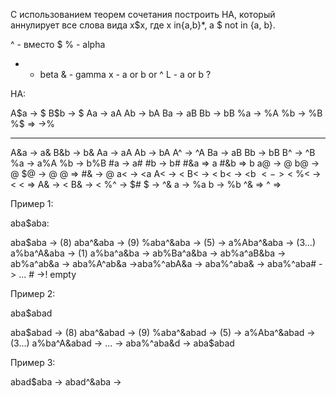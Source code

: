 С использованием теорем сочетания построить НА, который аннулирует все слова вида x$x, где x in{a,b}*, а $ not in {a, b}.

^ - вместо $
% - alpha
+ - beta
& - gamma
x - a or b or ^
L - a or b
?


НА:

A$a -> $
B$b -> $
Aa -> aA
Ab -> bA
Ba -> aB
Bb -> bB
%a -> %A
%b -> %B
%$ => 
->%


---------------------------------------------------------------

A&a -> a&
B&b -> b&
Aa -> aA
Ab -> bA
A^ -> ^A
Ba -> aB
Bb -> bB
B^ -> ^B
%a -> a%A
%b -> b%B
#a -> a#
#b -> b#
#&a => a
#&b => b
a@ -> @
b@ -> @
$@ -> @
@ => 
#& -> @
a< -> <a
A< -> <
B< -> <
b< -> <b
$< -> <$
%< -> <
< =>
A& -> <
B& -> <
%^ -> $#
$ -> ^&
a -> %a
b -> %b
^& => 
^ => 


Пример 1: 

aba$aba:

aba$aba -> (8) aba^&aba -> (9) %aba^&aba -> (5) -> a%Aba^&aba -> (3...) a%ba^A&aba -> (1) a%ba^a&ba ->  ab%Ba^a&ba -> ab%a^aB&ba -> ab%a^ab&a -> aba%A^ab&a ->aba%^abA&a -> aba%^aba& ->
aba%^aba# -> ... # ->! empty

Пример 2:

aba$abad

aba$abad -> (8) aba^&abad -> (9) %aba^&abad -> (5) -> a%Aba^&abad -> (3...) a%ba^A&abad -> ...
-> aba%^aba&d -> aba$abad

Пример 3:

abad$aba -> abad^&aba -> 